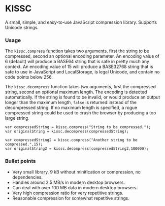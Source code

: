 # KISSC
A small, simple, and easy-to-use JavaScript compression library. Supports Unicode strings.

### Usage
The `kissc.compress` function takes two arguments, first the string to be compressed, second an optional encoding parameter. An encoding value of 6 (default) will produce a BASE64 string that is safe in pretty much any context. An encoding value of 15 will produce a BASE32768 string that is safe to use in JavaScript and LocalStorage, is legal Unicode, and contain no code points below 256.

The `kissc.decompress` function takes two arguments, first the compressed string, second an optional maximum length. The encoding is detected automatically. If the string is found to be invalid, or would produce an output longer than the maximum length, `false` is returned instead of the decompressed string. If no maximum length is specified, a rogue compressed string could be used to crash the browser by producing a too large string.

    var compressedString = kissc.compress("String to be compressed.");
    var originalString = kissc.decompress(compressedString);
    
    var compressedString2 = kissc.compress("Another string to be compressed.",15);
    var originalString2 = kissc.decompress(compressedString2,100000);

### Bullet points
* Very small library, 9 kB without minification or compression, no dependencies.
* Handles around 2.5 MB/s in modern desktop browsers.
* Can deal with over 100 MB data in modern desktop browsers.
* Very high compression ratio for very repetitive strings.
* Reasonable compression for somewhat repetitive strings.